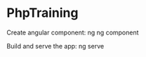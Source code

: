 # PhpTraining

Create angular component: ng ng component <my-component>


Build and serve the app: ng serve
